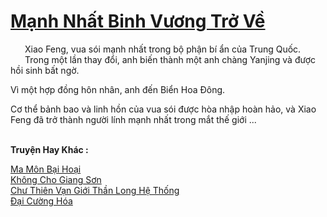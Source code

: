 <a href="https://truyentiki.com/manh-nhat-binh-vuong-tro-ve.33563/" title="Mạnh Nhất Binh Vương Trở Về"><h1>Mạnh Nhất Binh Vương Trở Về</h1></a><div style="display:table"><img align="right" style="float: left; padding: 10px;" src="https://truyentiki.com/images/story/200x260/33563.jpg" alt="">Xiao Feng, vua sói mạnh nhất trong bộ phận bí ẩn của Trung Quốc. Trong một lần thay đổi, anh biến thành một anh chàng Yanjing và được hồi sinh bất ngờ. <p></p> Vì một hợp đồng hôn nhân, anh đến Biển Hoa Đông. <p></p> Cơ thể bảnh bao và linh hồn của vua sói được hòa nhập hoàn hảo, và Xiao Feng đã trở thành người lính mạnh nhất trong mắt thế giới ...</div><p><br><b>Truyện Hay Khác :</b></p><a href="https://truyentiki.com/ma-mon-bai-hoai.33562/" alt="Ma Môn Bại Hoại">Ma Môn Bại Hoại</a><br/><a href="https://github.com/nownovels/top500/tree/master/truyenhay/33801/" alt="Không Cho Giang Sơn">Không Cho Giang Sơn</a><br/><a href="https://github.com/nownovels/top500/tree/master/truyenhay/33674/" alt="Chư Thiên Vạn Giới Thần Long Hệ Thống">Chư Thiên Vạn Giới Thần Long Hệ Thống</a><br/><a href="https://www.scoop.it/topic/nownovels/p/4118926130/2020/06/07/truyen-ai-cuong-hoa" alt="Đại Cường Hóa">Đại Cường Hóa</a><br/>